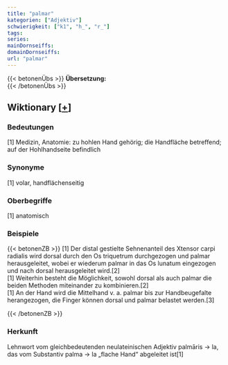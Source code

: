 ```yaml
---
title: "palmar"
kategorien: ["Adjektiv"]
schwierigkeit: ["k1", "h_", "r_"]
tags:
series:
mainDornseiffs:
domainDornseiffs:
url: "palmar"
---
```


{{< betonenÜbs >}}
**Übersetzung:**  
{{< /betonenÜbs >}}

## Wiktionary [[+](https://de.wiktionary.org/wiki/palmar)]

### Bedeutungen
[1] Medizin, Anatomie: zu hohlen Hand gehörig; die Handfläche betreffend; auf der Hohlhandseite befindlich  

### Synonyme
[1] volar, handflächenseitig  

### Oberbegriffe
[1] anatomisch  

### Beispiele
{{< betonenZB >}}
[1] Der distal gestielte Sehnenanteil des Xtensor carpi radialis wird dorsal durch den Os triquetrum durchgezogen und palmar herausgeleitet, wobei er wiederum palmar in das Os lunatum eingezogen und nach dorsal herausgeleitet wird.[2]  
[1] Weiterhin besteht die Möglichkeit, sowohl dorsal als auch palmar die beiden Methoden miteinander zu kombinieren.[2]  
[1] An der Hand wird die Mittelhand v. a. palmar bis zur Handbeugefalte herangezogen, die Finger können dorsal und palmar belastet werden.[3]  

{{< /betonenZB >}}
### Herkunft
Lehnwort vom gleichbedeutenden neulateinischen Adjektiv palmāris → la, das vom Substantiv palma → la „flache Hand“ abgeleitet ist[1]  


